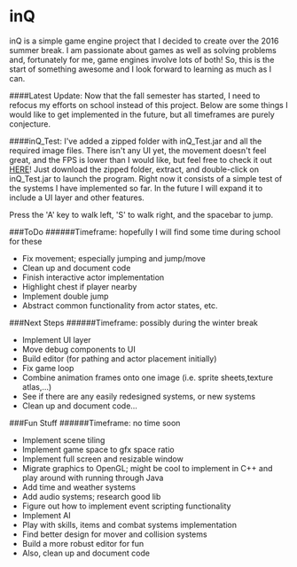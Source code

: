 # inQ
inQ is a simple game engine project that I decided to create over the 2016 summer break. I am passionate about games as well as solving problems and, fortunately for me, game engines involve lots of both! So, this is the start of something awesome and I look forward to learning as much as I can.

####Latest Update:
Now that the fall semester has started, I need to refocus my efforts on school instead of this project. Below are some things I would like to get implemented in the future, but all timeframes are purely conjecture.

####inQ_Test:
I've added a zipped folder with inQ_Test.jar and all the required image files. There isn't any UI yet, the movement doesn't feel great, and the FPS is lower than I would like, but feel free to check it out [HERE](inQ_Test.zip)! Just download the zipped folder, extract, and double-click on inQ_Test.jar to launch the program. Right now it consists of a simple test of the systems I have implemented so far. In the future I will expand it to include a UI layer and other features.

Press the 'A' key to walk left, 'S' to walk right, and the spacebar to jump.

###ToDo
######Timeframe: hopefully I will find some time during school for these
- Fix movement; especially jumping and jump/move
- Clean up and document code
- Finish interactive actor implementation
- Highlight chest if player nearby
- Implement double jump
- Abstract common functionality from actor states, etc.

###Next Steps
######Timeframe: possibly during the winter break
- Implement UI layer
- Move debug components to UI
- Build editor (for pathing and actor placement initially)
- Fix game loop
- Combine animation frames onto one image (i.e. sprite sheets,texture atlas,...)
- See if there are any easily redesigned systems, or new systems
- Clean up and document code...

###Fun Stuff
######Timeframe: no time soon
- Implement scene tiling
- Implement game space to gfx space ratio
- Implement full screen and resizable window
- Migrate graphics to OpenGL; might be cool to implement in C++ and play around with running through Java
- Add time and weather systems
- Add audio systems; research good lib
- Figure out how to implement event scripting functionality
- Implement AI 
- Play with skills, items and combat systems implementation
- Find better design for mover and collision systems
- Build a more robust editor for fun
- Also, clean up and document code
